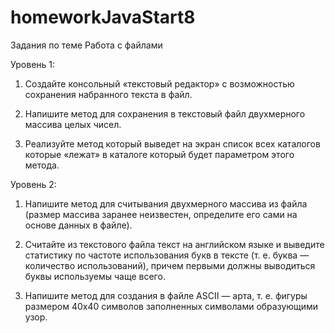 # homeworkJavaStart8
Задания по теме Работа с файлами

Уровень 1:

1) Создайте консольный «текстовый редактор» с возможностью 
сохранения набранного текста в файл.

2) Напишите метод для сохранения в текстовый файл 
двухмерного массива целых чисел.

3) Реализуйте метод который выведет на экран список всех 
каталогов которые «лежат» в каталоге который будет 
параметром этого метода.

Уровень 2:

1) Напишите метод для считывания двухмерного массива из 
файла (размер массива заранее неизвестен, определите его 
сами на основе данных в файле).

2) Считайте из текстового файла текст на английском языке и 
выведите статистику по частоте использования букв в тексте 
(т. е. буква — количество использований), причем первыми 
должны выводиться буквы используемы чаще всего.

3) Напишите метод для создания в файле ASCII — арта, т. е. 
фигуры размером 40х40 символов заполненных символами 
образующими узор.
